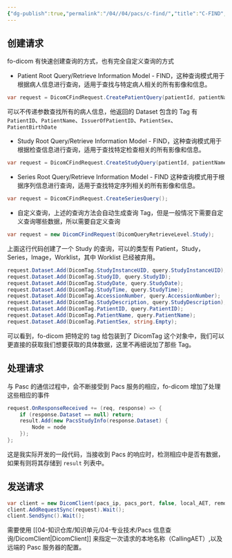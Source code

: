 ```yaml
---
{"dg-publish":true,"permalink":"/04//04/pacs/c-find/","title":"C-FIND","tags":["医学软件开发","dicom","fo-dicom","pacs"]}
---
```



## 创建请求

fo-dicom 有快速创建查询的方式，也有完全自定义查询的方式

- Patient Root Query/Retrieve Information Model - FIND，这种查询模式用于根据病人信息进行查询，适用于查找与特定病人相关的所有影像和信息。

```csharp
var request = DicomCFindRequest.CreatePatientQuery(patientId, patientName);
```

可以不传递参数查找所有的病人信息，他返回的 Dataset 包含的 Tag 有 `PatientID`、`PatientName`、`IssuerOfPatientID`、`PatientSex`、`PatientBirthDate`

 - Study Root Query/Retrieve Information Model - FIND，这种查询模式用于根据检查信息进行查询，适用于查找特定检查相关的所有影像和信息。

```csharp
var request = DicomCFindRequest.CreateStudyQuery(patientId, patientName, studyDateTime, accession, studyId, modalitiesInStudy, studyInstanceUid);
```

- Series Root Query/Retrieve Information Model - FIND 这种查询模式用于根据序列信息进行查询，适用于查找特定序列相关的所有影像和信息。

```csharp
var request = DicomCFindRequest.CreateSeriesQuery(); 
```

- 自定义查询，上述的查询方法会自动生成查询 Tag，但是一般情况下需要自定义查询哪些数据，所以需要自定义查询

```csharp
var request = new DicomCFindRequest(DicomQueryRetrieveLevel.Study);
```

上面这行代码创建了一个 Study 的查询，可以的类型有 Patient，Study，Series，Image，Worklist，其中 Worklist 已经被弃用。

```csharp
request.Dataset.Add(DicomTag.StudyInstanceUID, query.StudyInstanceUID);  
request.Dataset.Add(DicomTag.StudyID, query.StudyID);  
request.Dataset.Add(DicomTag.StudyDate, query.StudyDate);  
request.Dataset.Add(DicomTag.StudyTime, query.StudyTime);  
request.Dataset.Add(DicomTag.AccessionNumber, query.AccessionNumber);  
request.Dataset.Add(DicomTag.StudyDescription, query.StudyDescription);  
request.Dataset.Add(DicomTag.PatientID, query.PatientID);  
request.Dataset.Add(DicomTag.PatientName, query.PatientName);  
request.Dataset.Add(DicomTag.PatientSex, string.Empty);
```

可以看到，fo-dicom 把特定的 tag 给包装到了 DicomTag 这个对象中，我们可以更直接的获取我们想要获取的具体数据，这里不再细说加了那些 Tag。

## 处理请求

与 Pasc 的通信过程中，会不断接受到 Pacs 服务的相应，fo-dicom 增加了处理这些相应的事件

```csharp
request.OnResponseReceived += (req, response) => {  
    if (response.Dataset == null) return;  
    result.Add(new PacsStudyInfo(response.Dataset) {  
        Node = node  
    });
};
```

这是我实际开发的一段代码，当接收到 Pacs 的响应时，检测相应中是否有数据，如果有则将其存储到 `result` 列表中。

## 发送请求

```csharp
var client = new DicomClient(pacs_ip, pacs_port, false, local_AET, remote_AET);
client.AddRequestSync(request).Wait();
client.SendSync().Wait();
```

需要使用 [[04-知识仓库/知识单元/04-专业技术/Pacs 信息查询/DicomClient\|DicomClient]] 来指定一次请求的本地名称（CallingAET）,以及远端的 Pasc 服务器的配置。
